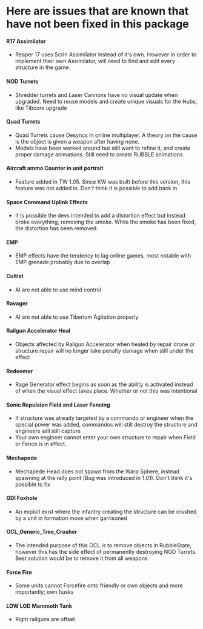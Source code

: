 # Here are issues that are known that have not been fixed in this package

#### R17 Assimilator
* Reaper 17 uses Scrin Assimilator instead of it's own. However in order to implement their own Assimilator, will need to find and edit every structure in the game.

#### NOD Turrets
* Shredder turrets and Laser Cannons have no visual update when upgraded. Need to reuse models and create unique visuals for the Hubs, like Tibcore upgrade

#### Quad Turrets
* Quad Turrets cause Desyncs in online multiplayer. A theory on the cause is the object is given a weapon after having none.
* Models have been worked around but still want to refine it, and create proper damage animations. Still need to create RUBBLE animations

#### Aircraft ammo Counter in unit portrait
* Feature added in TW 1.05. Since KW was built before this version, this feature was not added in. Don't think it is possible to add back in

#### Space Command Uplink Effects
* It is possible the devs intended to add a distortion effect but instead broke everything, removing the smoke. While the smoke has been fixed, the distortion has been removed.

#### EMP
* EMP effects have the tendency to lag online games, most notable with EMP grenade probably due to overlap
 
#### Cultist
* AI are not able to use mind control
 
#### Ravager
* AI are not able to use Tiberium Agitation properly
 
#### Railgun Accelerator Heal
* Objects affected by Railgun Accelerator when healed by repair drone or structure repair will no longer take penalty damage when still under the effect

#### Redeemer
* Rage Generator effect begins as soon as the ability is activated instead of when the visual effect takes place. Whether or not this was intentional
 
#### Sonic Repulsion Field and Laser Fencing
* If structure was already targeted by a commando or engineer when the special power was added, commandos will still destroy the structure and engineers will still capture
* Your own engineer cannot enter your own structure to repair when Field or Fence is in effect.
 
#### Mechapede
* Mechapede Head does not spawn from the Warp Sphere, instead spawning at the rally point (Bug was introduced in 1.01). Don't think it's possible to fix

#### GDI Foxhole
* An exploit exist where the infantry creating the structure can be crushed by a unit in formation move when garrisoned

#### OCL_Generic_Tree_Crusher
* The intended purpose of this OCL is to remove objects in RubbleState, however this has the side effect of permanently destroying NOD Turrets. Best solution would be to remove it from all weapons
 
#### Force Fire
* Some units cannot Forcefire onto friendly or own objects and more importantly; own husks

#### LOW LOD Mammoth Tank
* Right railguns are offset
